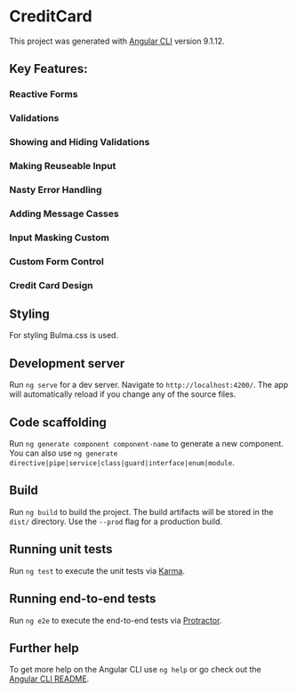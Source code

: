 # CreditCard

This project was generated with [Angular CLI](https://github.com/angular/angular-cli) version 9.1.12.

## Key Features:

### Reactive Forms

### Validations

### Showing and Hiding Validations

### Making Reuseable Input

### Nasty Error Handling

### Adding Message Casses

### Input Masking Custom

### Custom Form Control

### Credit Card Design


## Styling

For styling Bulma.css is used.

## Development server

Run `ng serve` for a dev server. Navigate to `http://localhost:4200/`. The app will automatically reload if you change any of the source files.

## Code scaffolding

Run `ng generate component component-name` to generate a new component. You can also use `ng generate directive|pipe|service|class|guard|interface|enum|module`.

## Build

Run `ng build` to build the project. The build artifacts will be stored in the `dist/` directory. Use the `--prod` flag for a production build.

## Running unit tests

Run `ng test` to execute the unit tests via [Karma](https://karma-runner.github.io).

## Running end-to-end tests

Run `ng e2e` to execute the end-to-end tests via [Protractor](http://www.protractortest.org/).

## Further help

To get more help on the Angular CLI use `ng help` or go check out the [Angular CLI README](https://github.com/angular/angular-cli/blob/master/README.md).

